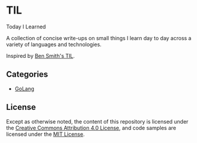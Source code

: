 # TIL

Today I Learned

A collection of concise write-ups on small things I learn day to day across a
variety of languages and technologies.

Inspired by [Ben Smith's TIL](https://github.com/slashdotdash/til).

## Categories

- [GoLang](./golang/README.md)

## License

Except as otherwise noted, the content of this repository is licensed under the
[Creative Commons Attribution 4.0 License](https://creativecommons.org/licenses/by/4.0/),
and code samples are licensed under the [MIT License](./LICENSE).
